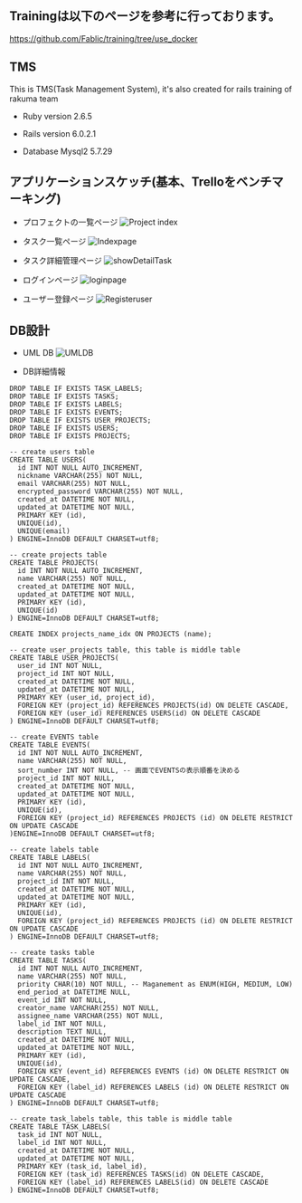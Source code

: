 ## Trainingは以下のページを参考に行っております。
https://github.com/Fablic/training/tree/use_docker

## TMS

This is TMS(Task Management System), it's also created for rails training of rakuma team

* Ruby version
2.6.5

* Rails version
6.0.2.1

* Database
Mysql2
5.7.29

## アプリケーションスケッチ(基本、Trelloをベンチマーキング)
- プロフェクトの一覧ページ
![Project index](https://user-images.githubusercontent.com/18366817/74903204-a5a9a580-53eb-11ea-9c71-341ba39146d0.jpg)


- タスク一覧ページ
![Indexpage](https://user-images.githubusercontent.com/18366817/74700095-ee275e80-5245-11ea-8db0-4a3854fe0393.jpg)

- タスク詳細管理ページ
![showDetailTask](https://user-images.githubusercontent.com/18366817/74700124-07300f80-5246-11ea-86fa-7903b050d241.jpg)

- ログインページ
![loginpage](https://user-images.githubusercontent.com/18366817/74700155-14e59500-5246-11ea-8355-119743c6c9a3.jpg)

- ユーザー登録ページ
![Registeruser](https://user-images.githubusercontent.com/18366817/74700174-2038c080-5246-11ea-8a9a-87abcfae025d.jpg)

## DB設計

- UML DB
![UMLDB](https://user-images.githubusercontent.com/18366817/74903227-b4905800-53eb-11ea-86a6-65ac279c9538.jpg)

- DB詳細情報
```
DROP TABLE IF EXISTS TASK_LABELS;
DROP TABLE IF EXISTS TASKS;
DROP TABLE IF EXISTS LABELS;
DROP TABLE IF EXISTS EVENTS;
DROP TABLE IF EXISTS USER_PROJECTS;
DROP TABLE IF EXISTS USERS;
DROP TABLE IF EXISTS PROJECTS;

-- create users table
CREATE TABLE USERS(
  id INT NOT NULL AUTO_INCREMENT,
  nickname VARCHAR(255) NOT NULL,
  email VARCHAR(255) NOT NULL,
  encrypted_password VARCHAR(255) NOT NULL,
  created_at DATETIME NOT NULL,
  updated_at DATETIME NOT NULL,
  PRIMARY KEY (id),
  UNIQUE(id),
  UNIQUE(email)
) ENGINE=InnoDB DEFAULT CHARSET=utf8;

-- create projects table
CREATE TABLE PROJECTS(
  id INT NOT NULL AUTO_INCREMENT,
  name VARCHAR(255) NOT NULL,
  created_at DATETIME NOT NULL,
  updated_at DATETIME NOT NULL,
  PRIMARY KEY (id),
  UNIQUE(id)
) ENGINE=InnoDB DEFAULT CHARSET=utf8;

CREATE INDEX projects_name_idx ON PROJECTS (name);

-- create user_projects table, this table is middle table
CREATE TABLE USER_PROJECTS(
  user_id INT NOT NULL,
  project_id INT NOT NULL,
  created_at DATETIME NOT NULL,
  updated_at DATETIME NOT NULL,
  PRIMARY KEY (user_id, project_id),
  FOREIGN KEY (project_id) REFERENCES PROJECTS(id) ON DELETE CASCADE,
  FOREIGN KEY (user_id) REFERENCES USERS(id) ON DELETE CASCADE
) ENGINE=InnoDB DEFAULT CHARSET=utf8;

-- create EVENTS table
CREATE TABLE EVENTS(
  id INT NOT NULL AUTO_INCREMENT,
  name VARCHAR(255) NOT NULL,
  sort_number INT NOT NULL, -- 画面でEVENTSの表示順番を決める
  project_id INT NOT NULL,
  created_at DATETIME NOT NULL,
  updated_at DATETIME NOT NULL,
  PRIMARY KEY (id),
  UNIQUE(id),
  FOREIGN KEY (project_id) REFERENCES PROJECTS (id) ON DELETE RESTRICT ON UPDATE CASCADE
)ENGINE=InnoDB DEFAULT CHARSET=utf8;

-- create labels table
CREATE TABLE LABELS(
  id INT NOT NULL AUTO_INCREMENT,
  name VARCHAR(255) NOT NULL,
  project_id INT NOT NULL,
  created_at DATETIME NOT NULL,
  updated_at DATETIME NOT NULL,
  PRIMARY KEY (id),
  UNIQUE(id),
  FOREIGN KEY (project_id) REFERENCES PROJECTS (id) ON DELETE RESTRICT ON UPDATE CASCADE
) ENGINE=InnoDB DEFAULT CHARSET=utf8;

-- create tasks table
CREATE TABLE TASKS(
  id INT NOT NULL AUTO_INCREMENT,
  name VARCHAR(255) NOT NULL,
  priority CHAR(10) NOT NULL, -- Maganement as ENUM(HIGH, MEDIUM, LOW)
  end_period_at DATETIME NULL,
  event_id INT NOT NULL,
  creator_name VARCHAR(255) NOT NULL,
  assignee_name VARCHAR(255) NOT NULL,
  label_id INT NOT NULL,
  description TEXT NULL,
  created_at DATETIME NOT NULL,
  updated_at DATETIME NOT NULL,
  PRIMARY KEY (id),
  UNIQUE(id),
  FOREIGN KEY (event_id) REFERENCES EVENTS (id) ON DELETE RESTRICT ON UPDATE CASCADE,
  FOREIGN KEY (label_id) REFERENCES LABELS (id) ON DELETE RESTRICT ON UPDATE CASCADE
) ENGINE=InnoDB DEFAULT CHARSET=utf8;

-- create task_labels table, this table is middle table
CREATE TABLE TASK_LABELS(
  task_id INT NOT NULL,
  label_id INT NOT NULL,
  created_at DATETIME NOT NULL,
  updated_at DATETIME NOT NULL,
  PRIMARY KEY (task_id, label_id),
  FOREIGN KEY (task_id) REFERENCES TASKS(id) ON DELETE CASCADE,
  FOREIGN KEY (label_id) REFERENCES LABELS(id) ON DELETE CASCADE
) ENGINE=InnoDB DEFAULT CHARSET=utf8;
```



